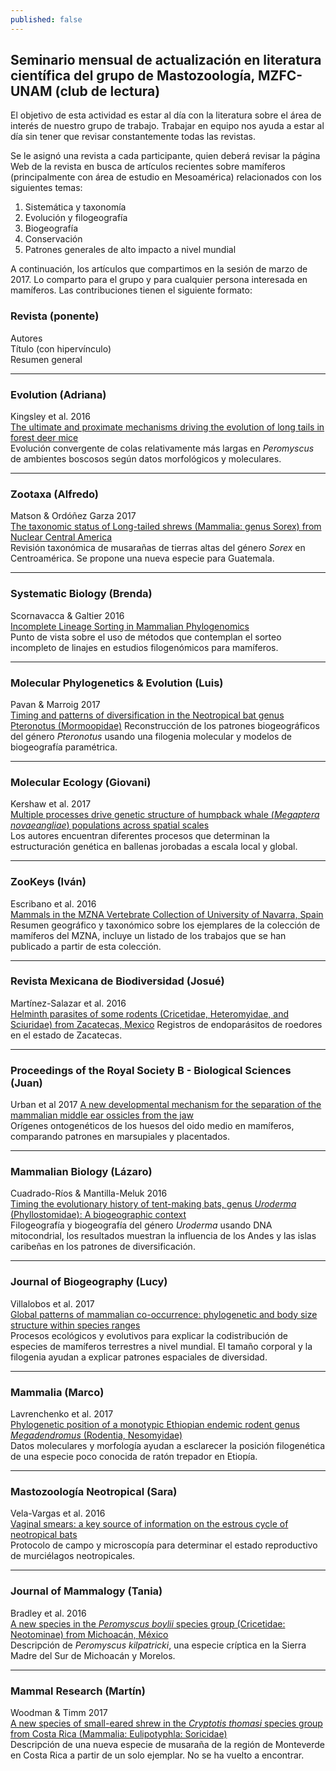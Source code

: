 ```yaml
---
published: false
---
```

## Seminario mensual de actualización en literatura científica del grupo de Mastozoología, MZFC-UNAM (club de lectura)

El objetivo de esta actividad es estar al día con la literatura sobre el área de interés de nuestro grupo de trabajo. Trabajar en equipo nos ayuda a estar al día sin tener que revisar constantemente todas las revistas.  

Se le asignó una revista a cada participante, quien deberá revisar la página Web de la revista en busca de artículos recientes sobre mamíferos (principalmente con área de estudio en Mesoamérica) relacionados con los siguientes temas:

1. Sistemática y taxonomía
2. Evolución y filogeografía
3. Biogeografía
4. Conservación
5. Patrones generales de alto impacto a nivel mundial

A continuación, los artículos que compartimos en la sesión de marzo de 2017. Lo comparto para el grupo y para cualquier persona interesada en mamíferos. Las contribuciones tienen el siguiente formato:

### Revista (ponente)
Autores  
Título (con hipervínculo)  
Resumen general   
_____
### Evolution (Adriana)
Kingsley et al. 2016  
[The ultimate and proximate mechanisms driving the evolution of long tails in forest deer mice]( 
http://onlinelibrary.wiley.com/doi/10.1111/evo.13150/full)    
Evolución convergente de colas relativamente más largas en _Peromyscus_ de ambientes boscosos según datos morfológicos y moleculares. 
_____
### Zootaxa (Alfredo)
Matson & Ordóñez Garza 2017  
[The taxonomic status of Long-tailed shrews (Mammalia: genus Sorex) from Nuclear Central America](https://doi.org/10.11646/zootaxa.4236.3.3)  
Revisión taxonómica de musarañas de tierras altas del género _Sorex_ en Centroamérica. Se propone una nueva especie para Guatemala. 
_____
### Systematic Biology (Brenda)
Scornavacca & Galtier 2016  
[Incomplete Lineage Sorting in Mammalian Phylogenomics](https://academic.oup.com/sysbio/article/66/1/112/2449707/Incomplete-Lineage-Sorting-in-Mammalian)  
Punto de vista sobre el uso de métodos que contemplan el sorteo incompleto de linajes en estudios filogenómicos para mamíferos. 
_____
### Molecular Phylogenetics & Evolution (Luis)
Pavan & Marroig 2017  
[Timing and patterns of diversification in the Neotropical bat genus Pteronotus (Mormoopidae)](http://www.sciencedirect.com/science/article/pii/S1055790317300908)
Reconstrucción de los patrones biogeográficos del género _Pteronotus_ usando una filogenia molecular y modelos de biogeografía paramétrica. 
_____
### Molecular Ecology (Giovani)
Kershaw et al. 2017  
[Multiple processes drive genetic structure of humpback whale (_Megaptera novaeangliae_) populations across spatial scales](http://onlinelibrary.wiley.com/doi/10.1111/mec.13943/abstract)  
Los autores encuentran diferentes procesos que determinan la estructuración genética en ballenas jorobadas a escala local y global. 
_____
### ZooKeys (Iván)
Escribano et al. 2016  
[Mammals in the MZNA Vertebrate Collection of University of Navarra, Spain](http://zookeys.pensoft.net/articles.php?id=10207)  
Resumen geográfico y taxonómico sobre los ejemplares de la colección de mamíferos del MZNA, incluye un listado de los trabajos que se han publicado a partir de esta colección.
_____
### Revista Mexicana de Biodiversidad (Josué)
Martínez-Salazar et al. 2016  
[Helminth parasites of some rodents (Cricetidae, Heteromyidae, and Sciuridae) from Zacatecas, Mexico](http://revista.ib.unam.mx/index.php/bio/article/view/1360)
Registros de endoparásitos de roedores en el estado de Zacatecas.
_____
### Proceedings of the Royal Society B - Biological Sciences (Juan)
Urban et al 2017
[A new developmental mechanism for the separation of the mammalian middle ear ossicles from the jaw](http://dx.doi.org/10.1098/rspb.2016.2416)  
Orígenes ontogenéticos de los huesos del oido medio en mamíferos, comparando patrones en marsupiales y placentados. 
_____
### Mammalian Biology (Lázaro)
Cuadrado-Ríos & Mantilla-Meluk 2016  
[Timing the evolutionary history of tent-making bats, genus _Uroderma_ (Phyllostomidae): A biogeographic context](http://dx.doi.org/10.1016/j.mambio.2016.07.045)  
Filogeografía y biogeografía del género _Uroderma_ usando DNA mitocondrial, los resultados muestran la influencia de los Andes y las islas caribeñas en los patrones de diversificación. 
_____
### Journal of Biogeography (Lucy)
Villalobos et al. 2017  
[Global patterns of mammalian co-occurrence: phylogenetic and body size structure within species ranges](http://onlinelibrary.wiley.com/doi/10.1111/jbi.12826/abstract)  
Procesos ecológicos y evolutivos para explicar la codistribución de especies de mamíferos terrestres a nivel mundial. El tamaño corporal y la filogenia ayudan a explicar patrones espaciales de diversidad. 
_____
### Mammalia (Marco)
Lavrenchenko et al. 2017  
[Phylogenetic position of a monotypic Ethiopian endemic rodent genus _Megadendromus_ (Rodentia, Nesomyidae)](https://www.degruyter.com/view/j/mamm.2017.81.issue-1/mammalia-2015-0148/mammalia-2015-0148.xml?format=INT)  
Datos moleculares y morfología ayudan a esclarecer la posición filogenética de una especie poco conocida de ratón trepador en Etiopía. 
_____
### Mastozoología Neotropical (Sara)
Vela-Vargas et al. 2016  
[Vaginal smears: a key source of information on the estrous cycle of neotropical bats](http://www.scielo.org.ar/scielo.php?script=sci_arttext&pid=S0327-93832016000100014)  
Protocolo de campo y microscopía para determinar el estado reproductivo de murciélagos neotropicales.
_____
### Journal of Mammalogy (Tania)
Bradley et al. 2016  
[A new species in the _Peromyscus boylii_ species group (Cricetidae: Neotominae) from Michoacán, México](https://academic.oup.com/jmammal/article/98/1/154/2658450/A-new-species-in-the-Peromyscus-boylii-species)  
Descripción de _Peromyscus kilpatricki_, una especie críptica en la Sierra Madre del Sur de Michoacán y Morelos. 
_____
### Mammal Research (Martín)
Woodman & Timm 2017   
[A new species of small-eared shrew in the _Cryptotis thomasi_ species group from Costa Rica (Mammalia: Eulipotyphla: Soricidae)](
https://link.springer.com/article/10.1007/s13364-016-0289-6)  
Descripción de una nueva especie de musaraña de la región de Monteverde en Costa Rica a partir de un solo ejemplar. No se ha vuelto a encontrar. 
